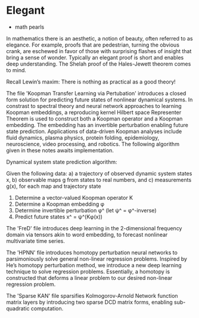 # Elegant
- math pearls

In mathematics there is an aesthetic, a notion of beauty, often referred to as elegance.  For example, proofs that are pedestrian, turning the obvious crank, are eschewed in favor of those with surprising flashes of insight that bring a sense of wonder.  Typically an elegant proof is short and enables deep understanding.  The Shelah proof of the Hales-Jewett theorem comes to mind.

Recall Lewin’s maxim: 
There is nothing as practical as a good theory!



The file 'Koopman Transfer Learning via Pertubation' introduces a closed form solution for predicting future states of nonlinear dynamical systems. In constrast to spectral theory and neural network approaches to learning Koopman embeddings, a reproducing kernel Hilbert space Representer Theorem is used to construct both a Koopman operator and a Koopman embedding. The embedding has an invertible perturbation enabling future state prediction. Applications of data-driven Koopman analyses include fluid dynamics, plasma physics, protein folding, epidemiology, neuroscience, video processing, and robotics. The following algorithm given in these notes awaits implementation.



Dynamical system state prediction algorithm:

Given the following data:
a) a trajectory of observed dynamic system states x,
b) observable maps g from states to real numbers, and
c) measurements g(x), for each map and trajectory state

1) Determine a vector-valued Koopman operator K
2) Determine a Koopman embedding φ
3) Determine invertible perturbation φ^ (let ψ^ = φ^-inverse)
4) Predict future states x^ = ψ^(Kφ(x))


The 'FreD' file introduces deep learning in the 2-dimensional frequency domain via tensors akin to word embedding, to forecast nonlinear multivariate time series.

The 'HPNN' file introduces homotopy perturbation neural networks to parsimoniously solve general non-linear regression problems. Inspired by He’s homotopy perturbation method, we introduce a new deep learning technique to solve regression problems.  Essentially, a homotopy is constructed that deforms a linear problem to our desired non-linear regression 
problem.

The 'Sparse KAN' file sparsifies Kolmogorov-Arnold Network function matrix layers by introducing two sparse DCD matrix forms, enabling sub-quadratic computation.

